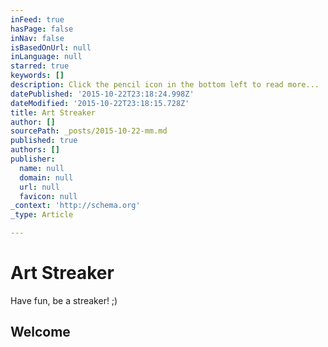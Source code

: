 ```yaml
---
inFeed: true
hasPage: false
inNav: false
isBasedOnUrl: null
inLanguage: null
starred: true
keywords: []
description: Click the pencil icon in the bottom left to read more...
datePublished: '2015-10-22T23:18:24.998Z'
dateModified: '2015-10-22T23:18:15.728Z'
title: Art Streaker
author: []
sourcePath: _posts/2015-10-22-mm.md
published: true
authors: []
publisher:
  name: null
  domain: null
  url: null
  favicon: null
_context: 'http://schema.org'
_type: Article

---
```

# Art Streaker

Have fun, be a streaker! ;)

## Welcome